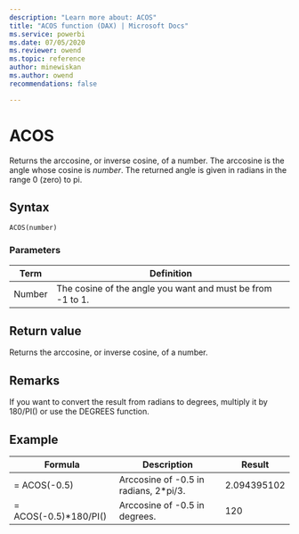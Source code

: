 ```yaml
---
description: "Learn more about: ACOS"
title: "ACOS function (DAX) | Microsoft Docs"
ms.service: powerbi 
ms.date: 07/05/2020
ms.reviewer: owend
ms.topic: reference
author: minewiskan
ms.author: owend 
recommendations: false

---
```

# ACOS

Returns the arccosine, or inverse cosine, of a number. The arccosine is the angle whose cosine is *number*. The returned angle is given in radians in the range 0 (zero) to pi.  
  
## Syntax  
  
```dax
ACOS(number)  
```
  
### Parameters  
  
|Term|Definition|  
|--------|--------------|  
|Number|The cosine of the angle you want and must be from -1 to 1.|  
  
## Return value

Returns the arccosine, or inverse cosine, of a number.  
  
## Remarks

If you want to convert the result from radians to degrees, multiply it by 180/PI() or use the DEGREES function.  
  
## Example  
  
|Formula|Description|Result|  
|-----------|---------------|----------|  
|= ACOS(-0.5)|Arccosine of -0.5 in radians, 2*pi/3.|2.094395102|  
|= ACOS(-0.5)*180/PI()|Arccosine of -0.5 in degrees.|120|
